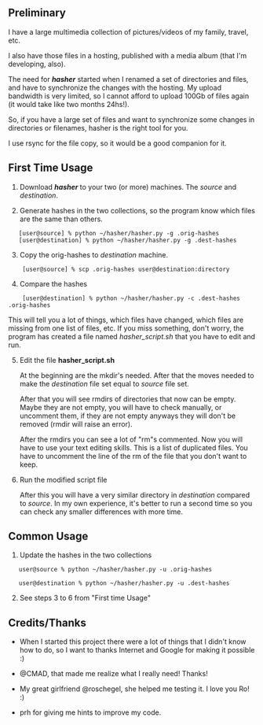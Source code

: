 Preliminary
-----------

I have a large multimedia collection of pictures/videos of my family, travel, etc.

I also have those files in a hosting, published with a media album (that I'm developing, also).

The need for **_hasher_** started when I renamed a set of directories and files, and have to 
synchronize the changes with the hosting. My upload bandwidth is very limited, so I cannot 
afford to upload 100Gb of files again (it would take like two months 24hs!).

So, if you have a large set of files and want to synchronize some changes in directories or
filenames, hasher is the right tool for you.

I use rsync for the file copy, so it would be a good companion for it.

First Time Usage
----------------

1. Download **_hasher_** to your two (or more) machines. The _source_ and _destination_.

2. Generate hashes in the two collections, so the program know which files are 
   the same than others.
```
   [user@source] % python ~/hasher/hasher.py -g .orig-hashes
   [user@destination] % python ~/hasher/hasher.py -g .dest-hashes
```
3. Copy the orig-hashes to _destination_ machine.
```
    [user@source] % scp .orig-hashes user@destination:directory
```
4. Compare the hashes
```
    [user@destination] % python ~/hasher/hasher.py -c .dest-hashes .orig-hashes
```
   This will tell you a lot of things, which files have changed, which files
   are missing from one list of files, etc. If you miss something, don't worry,
   the program has created a file named *hasher_script.sh* that you have to 
   edit and run.

5. Edit the file **hasher_script.sh**

   At the beginning are the mkdir's needed. After that the moves needed to make
   the _destination_ file set equal to _source_ file set.

   After that you will see rmdirs of directories that now can be empty. Maybe 
   they are not empty, you will have to check manually, or uncomment them, if
   they are not empty anyways they will don't be removed (rmdir will raise an
   error).

   After the rmdirs you can see a lot of "rm"s commented. Now you will have to
   use your text editing skills. This is a list of duplicated files. You have
   to uncomment the line of the rm of the file that you don't want to keep.

6. Run the modified script file

   After this you will have a very similar directory in _destination_ compared
   to _source_. In my own experience, it's better to run a second time so you
   can check any smaller differences with more time.

Common Usage
------------

1. Update the hashes in the two collections
```
   user@source % python ~/hasher/hasher.py -u .orig-hashes

   user@destination % python ~/hasher/hasher.py -u .dest-hashes
```
2. See steps 3 to 6 from "First time Usage" 


Credits/Thanks
--------------

- When I started this project there were a lot of things that I didn't know
  how to do, so I want to thanks Internet and Google for making it possible :)

- @CMAD, that made me realize what I really need! Thanks!

- My great girlfriend @roschegel, she helped me testing it. I love you Ro! :)

- prh for giving me hints to improve my code.
